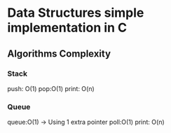 # Data Structures simple implementation in C

## Algorithms Complexity

### Stack
push: O(1)
pop:O(1)
print: O(n)

### Queue
queue:O(1) -> Using 1 extra pointer
poll:O(1)
print: O(n)

